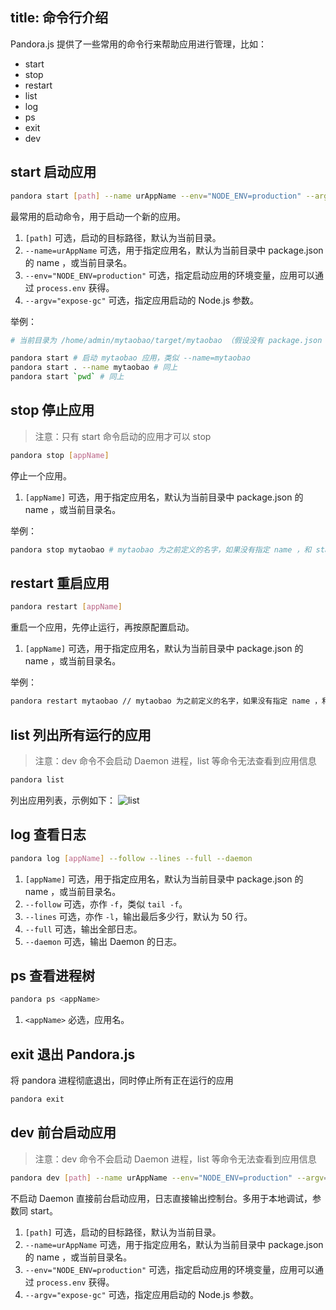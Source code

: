 title: 命令行介绍
---

Pandora.js 提供了一些常用的命令行来帮助应用进行管理，比如：

- start
- stop
- restart
- list
- log
- ps
- exit
- dev


## start 启动应用

```bash
pandora start [path] --name urAppName --env="NODE_ENV=production" --argv="expose-gc"
```

最常用的启动命令，用于启动一个新的应用。

1. `[path]` 可选，启动的目标路径，默认为当前目录。
2. `--name=urAppName` 可选，用于指定应用名，默认为当前目录中 package.json 的 name ，或当前目录名。
3. `--env="NODE_ENV=production"` 可选，指定启动应用的环境变量，应用可以通过 `process.env` 获得。
4. `--argv="expose-gc"` 可选，指定应用启动的 Node.js 参数。

举例：

```bash
# 当前目录为 /home/admin/mytaobao/target/mytaobao （假设没有 package.json 中的 name）

pandora start # 启动 mytaobao 应用，类似 --name=mytaobao
pandora start . --name mytaobao # 同上
pandora start `pwd` # 同上
```

## stop 停止应用

> 注意：只有 start 命令启动的应用才可以 stop

```bash
pandora stop [appName]
```

停止一个应用。

1. `[appName]` 可选，用于指定应用名，默认为当前目录中 package.json 的 name ，或当前目录名。

举例：

```bash
pandora stop mytaobao # mytaobao 为之前定义的名字，如果没有指定 name ，和 start 一样自动获得 name
```

## restart 重启应用

```bash
pandora restart [appName]
```

重启一个应用，先停止运行，再按原配置启动。

1. `[appName]` 可选，用于指定应用名，默认为当前目录中 package.json 的 name ，或当前目录名。

举例：

```bash
pandora restart mytaobao // mytaobao 为之前定义的名字，如果没有指定 name ，和 start 一样自动获得 name
```

## list 列出所有运行的应用

> 注意：dev 命令不会启动 Daemon 进程，list 等命令无法查看到应用信息

```bash
pandora list
```

列出应用列表，示例如下：
![list](https://img.alicdn.com/tfs/TB107mPeOqAXuNjy1XdXXaYcVXa-2646-330.png) 


## log 查看日志

```bash
pandora log [appName] --follow --lines --full --daemon
```

1. `[appName]` 可选，用于指定应用名，默认为当前目录中 package.json 的 name ，或当前目录名。
2. `--follow` 可选，亦作 `-f`，类似 `tail -f`。
3. `--lines` 可选，亦作 `-l`，输出最后多少行，默认为 50 行。
4. `--full` 可选，输出全部日志。
5. `--daemon` 可选，输出 Daemon 的日志。

## ps 查看进程树

```bash
pandora ps <appName>
```

1. `<appName>` 必选，应用名。


## exit 退出 Pandora.js

将 pandora 进程彻底退出，同时停止所有正在运行的应用

```bash
pandora exit
```

## dev 前台启动应用

> 注意：dev 命令不会启动 Daemon 进程，list 等命令无法查看到应用信息

```bash
pandora dev [path] --name urAppName --env="NODE_ENV=production" --argv="expose-gc"
```

不启动 Daemon 直接前台启动应用，日志直接输出控制台。多用于本地调试，参数同 start。

1. `[path]` 可选，启动的目标路径，默认为当前目录。
2. `--name=urAppName` 可选，用于指定应用名，默认为当前目录中 package.json 的 name ，或当前目录名。
3. `--env="NODE_ENV=production"` 可选，指定启动应用的环境变量，应用可以通过 `process.env` 获得。
4. `--argv="expose-gc"` 可选，指定应用启动的 Node.js 参数。


